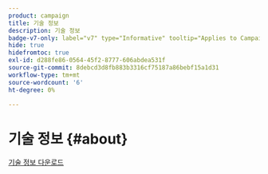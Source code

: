 ```yaml
---
product: campaign
title: 기술 정보
description: 기술 정보
badge-v7-only: label="v7" type="Informative" tooltip="Applies to Campaign Classic v7 only"
hide: true
hidefromtoc: true
exl-id: d288fe86-0564-45f2-8777-606abdea531f
source-git-commit: 8debcd3d8fb883b3316cf75187a86bebf15a1d31
workflow-type: tm+mt
source-wordcount: '6'
ht-degree: 0%

---
```


# 기술 정보 {#about}



[기술 정보 다운로드](guidelines.pdf)
